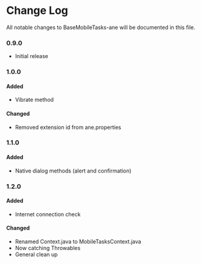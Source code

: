 # Change Log
All notable changes to BaseMobileTasks-ane will be documented in this file.

### 0.9.0
- Initial release

### 1.0.0
#### Added
- Vibrate method

#### Changed
- Removed extension id from ane.properties

### 1.1.0
#### Added
- Native dialog methods (alert and confirmation)

### 1.2.0
#### Added
- Internet connection check

#### Changed
- Renamed Context.java to MobileTasksContext.java
- Now catching Throwables
- General clean up
